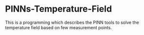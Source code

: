 # PINNs-Temperature-Field
This is a programming which describes the PINN tools to solve the temperature field based on few measurement points.

